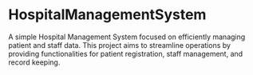 # HospitalManagementSystem
 A simple Hospital Management System focused on efficiently managing patient and staff data. This project aims to streamline operations by providing functionalities for patient registration, staff management, and record keeping.
